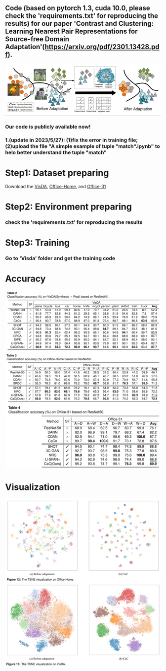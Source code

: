 ## Code (based on pytorch 1.3, cuda 10.0, please check the 'requirements.txt' for reproducing the results) for our paper 'Contrast and Clustering: Learning Nearest Pair Representations for Source-free Domain Adaptation'(https://arxiv.org/pdf/2301.13428.pdf).
![image](https://github.com/yukilulu/CaC/blob/main/CaC.png)
### Our code is publicly available now!
### 1.(update in 2023/5/27): (1)fix the error in training file;(2)upload the file "A simple example of tuple ”match“.ipynb" to helo better understand the tuple "match"
# Step1: Dataset preparing
Download the [VisDA](http://ai.bu.edu/visda-2017/),
[Office-Home](https://www.hemanthdv.org/officeHomeDataset.html), and
[Office-31](https://github.com/jindongwang/transferlearning/blob/master/data/dataset.md#office-31)
# Step2: Environment preparing
### check the 'requirements.txt' for reproducing the results
# Step3: Training
### Go to 'Visda' folder and get the training code
# Accuracy
![image](https://github.com/yukilulu/CaC/blob/main/img/visda.png)
![image](https://github.com/yukilulu/CaC/blob/main/img/oh.png)
![image](https://github.com/yukilulu/CaC/blob/main/img/o31.png)
# Visualization
![image](https://github.com/yukilulu/CaC/blob/main/img/tsne-oh.png)
![image](https://github.com/yukilulu/CaC/blob/main/img/tsne-visda.png)
